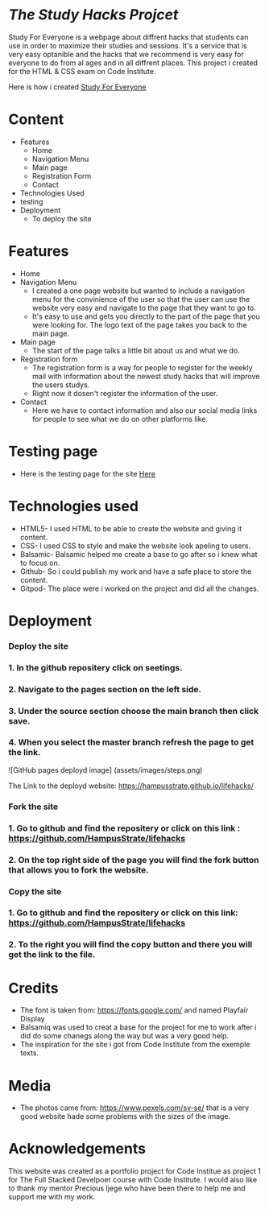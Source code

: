 #  _The Study Hacks Projcet_

Study For Everyone is a webpage about diffrent hacks that students can use in order to maximize their studies and sessions.
It's a service that is very easy optanible and the hacks that we recommend is very easy for everyone to do from al ages and in all diffrent places.
This project i created for the HTML & CSS exam on Code Institute.

Here is how i created <a href="https://hampusstrate.github.io/lifehacks/" target="-blank" rel="noopener">Study For Everyone</a>

# Content
* Features
    * Home
    * Navigation Menu
    * Main page
    * Registration Form
    * Contact
* Technologies Used
* testing
* Deployment
    * To deploy the site

# Features
* Home
* Navigation Menu
    * I created a one page website but wanted to include a navigation menu for the convinience of the user so that the user can use the website very easy and navigate to the page that they want to go to.
    * It's easy to use and gets you directly to the part of the page that you were looking for. The logo text of the page takes you back to the main page.
* Main page
    * The start of the page talks a little bit about us and what we do.
* Registration form
    * The registration form is a way for people to register for the weekly mail with information about the newest study hacks that will improve the users studys.
    * Right now it dosen't register the information of the user.
* Contact
    * Here we have to contact information and also our social media links for people to see what we do on other platforms like.
# Testing page
* Here is the testing page for the site <a href="testing.md">Here</a>

# Technologies used
* HTML5- I used HTML to be able to create the website and giving it content.
* CSS- I used CSS to style and make the website look apeling to users.  
* Balsamic- Balsamic helped me create a base to go after so i knew what to focus on.
* Github- So i could publish my work and have a safe place to store the content.
* Gitpod- The place were i worked on the project and did all the changes.

# Deployment
### Deploy the site
   ### 1. In the github repositery click on seetings.
   ### 2. Navigate to the pages section on the left side.
   ### 3. Under the source section choose the main branch then click save.
   ### 4. When you select the master branch refresh the page to get the link.

![GitHub pages deployd image] (assets/images/steps.png)

The Link to the deployd website: https://hampusstrate.github.io/lifehacks/

### Fork the site
### 1. Go to github and find the repositery or click on this link : https://github.com/HampusStrate/lifehacks
### 2. On the top right side of the page you will find the fork button that allows you to fork the website.

### Copy the site
### 1. Go to github and find the repositery or click on this link: https://github.com/HampusStrate/lifehacks
### 2. To the right you will find the copy button and there you will get the link to the file.

# Credits
* The font is taken from: https://fonts.google.com/ and named Playfair Display
* Balsamiq was used to creat a base for the project for me to work after i did do some chanegs along the way but was a very good help.
 * The inspiration for the site i got from Code Institute from the exemple texts.

 # Media
 * The photos came from: https://www.pexels.com/sv-se/ that is a very good website hade some problems with the sizes of the image.

 # Acknowledgements
 This website was created as a portfolio project for Code Institue as project 1 for The Full Stacked Develpoer course with Code Institute. I would also like to thank my mentor Precious Ijege who have been there to help me and support me with my work.